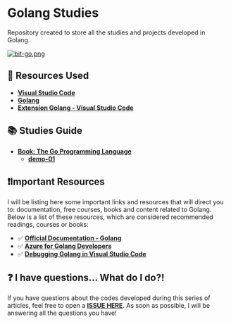 # Golang Studies

Repository created to store all the studies and projects developed in Golang.

[![bit-go.png](https://i.postimg.cc/s204FQ2b/bit-go.png)](https://postimg.cc/GBGyGpGj)

## 🚀 Resources Used 

* **[Visual Studio Code](https://code.visualstudio.com/?WT.mc_id=javascript-0000-gllemos)**
* **[Golang](https://golang.org/doc/install)**
* **[Extension Golang - Visual Studio Code](https://marketplace.visualstudio.com/items?itemName=ms-vscode.Go&WT.mc_id=javascript-0000-gllemos)**


## 📚 Studies Guide 

- **[Book: The Go Programming Language](https://shorturl.at/bjwyU)**
  - **[demo-01](./01-demo/README.md)**


## ❗️Important Resources

I will be listing here some important links and resources that will direct you to: documentation, free courses, books and content related to Golang. Below is a list of these resources, which are considered recommended readings, courses or books:

- ✅ **[Official Documentation - Golang](http://www.golangbr.org/doc/)**
- ✅ **[Azure for Golang Developers](https://docs.microsoft.com/azure/developer/go/?WT.mc_id=javascript-0000-gllemos)**
- ✅ **[Debugging Golang in Visual Studio Code](https://github.com/golang/vscode-go/blob/master/docs/debugging.md)**

## ❓ I have questions... What do I do?! 

If you have questions about the codes developed during this series of articles, feel free to open a **[ISSUE HERE](https://github.com/glaucia86/golang-studies/issues)**. As soon as possible, I will be answering all the questions you have!
